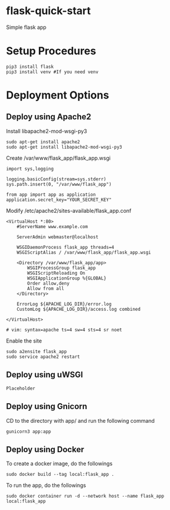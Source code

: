 # flask-quick-start
Simple flask app

# Setup Procedures
```
pip3 install flask
pip3 install venv #If you need venv
```
# Deployment Options

## Deploy using Apache2
Install libapache2-mod-wsgi-py3
```
sudo apt-get install apache2
sudo apt-get install libapache2-mod-wsgi-py3
```

Create /var/www/flask_app/flask_app.wsgi
```
import sys,logging

logging.basicConfig(stream=sys.stderr)
sys.path.insert(0, "/var/www/flask_app")

from app import app as application
application.secret_key="YOUR_SECRET_KEY"
```

Modify /etc/apache2/sites-available/flask_app.conf
```
<VirtualHost *:80>
	#ServerName www.example.com

	ServerAdmin webmaster@localhost

	WSGIDaemonProcess flask_app threads=4
	WSGIScriptAlias / /var/www/flask_app/flask_app.wsgi

	<Directory /var/www/flask_app/app>
        WSGIProcessGroup flask_app
        WSGIScriptReloading On
        WSGIApplicationGroup %{GLOBAL}
		Order allow,deny
		Allow from all
	</Directory>

	ErrorLog ${APACHE_LOG_DIR}/error.log
	CustomLog ${APACHE_LOG_DIR}/access.log combined

</VirtualHost>

# vim: syntax=apache ts=4 sw=4 sts=4 sr noet
```

Enable the site
```
sudo a2ensite flask_app
sudo service apache2 restart
```

## Deploy using uWSGI
```
Placeholder
```

## Deploy using Gnicorn
CD to the directory with app/ and run the following command
```
gunicorn3 app:app
```

## Deploy using Docker
To create a docker image, do the followings
```
sudo docker build --tag local:flask_app .
```

To run the app, do the followings
```
sudo docker container run -d --network host --name flask_app local:flask_app
```
